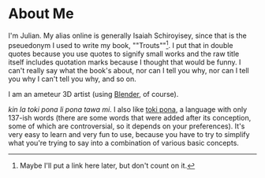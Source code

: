 # About Me

I'm Julian. My alias online is generally Isaiah Schiroyisey, since that is the pseuedonym I used to write my book, ""Trouts""[^1]. I put that in double quotes because you use quotes to signify small works and the raw title itself includes quotation marks because I thought that would be funny. I can't really say what the book's about, nor can I tell you why, nor can I tell you why I can't tell you why, and so on.

I am an ameteur 3D artist (using [Blender](https://www.blender.org/), of course).

*kin la toki pona li pona tawa mi*. I also like [toki pona](https://tokipona.org/), a language with only 137-ish words (there are some words that were added after its conception, some of which are controversial, so it depends on your preferences). It's very easy to learn and very fun to use, because you have to try to simplify what you're trying to say into a combination of various basic concepts.

[^1]: Maybe I'll put a link here later, but don't count on it.
